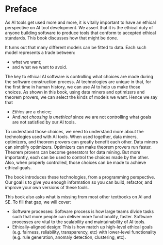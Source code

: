 # Preface

As AI tools get used more and more,
it is vitally important to have an ethical perspective on AI tool development.
We assert that
it is the ethical duty of anyone building
software   to produce tools  that conform to accepted ethical standards.
This book discusses how that might be done.

It turns out that many different models can be fitted to data.
Each such model represents a trade between:

- what we want;
- and what we want to avoid.

The key to ethical AI software is controlling what  choices are made during the software construction process. AI
technologies are unique in that, for the first time in human history, we can use AI to help us make those choices.
As shown in this book,
using data miners and optimizers and theorem provers, we can select the kinds of models we want.
Hence we say that

- _Ethics_ are a choice;
- And
_not choosing is unethical_
since we are not
controlling 
what goals are not satisfied by our AI tools.


To understand those choices, we need to understand more about the technologies used with AI tools.
When used together, 
data miners,
optimizers, and 
theorem provers
can greatly benefit each other.
Data miners can simplify optimizers. Optimizers can make theorem provers run faster.
Theorem provers can become generators for data mining.
But more importantly, each can be used to control the choices made by the other.
Also, when properly controlled, those choices can be made to achieve ethical goals.

The book introduces these technologies, from a programming perspective.
Our goal is to give you enough information so you can build, refactor, and improve  your own versions of these tools.

This book also asks what is missing from most other textbooks on AI and SE.
To fill that gap,  we will cover:

- Software processes:
Software process is how large teams divide tasks such that more people can deliver more functionality, faster.
Software processes are vital to the scalability and maintainability of AI tools.
- Ethically-aligned design:
This is how match up high-level ethical goals (e.g. fairness, reliability, transparency, etc)  with
lower-level functionality (e.g. rule generation, anomaly detection, clustering, etc). 

